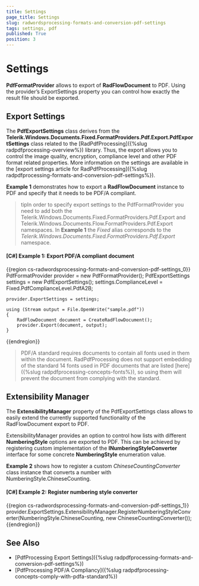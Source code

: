 ```yaml
---
title: Settings
page_title: Settings
slug: radwordsprocessing-formats-and-conversion-pdf-settings
tags: settings, pdf
published: True
position: 3
---
```


# Settings



__PdfFormatProvider__ allows to export of __RadFlowDocument__ to PDF. Using the provider’s ExportSettings property you can control how exactly the result file should be exported.
      

## Export Settings

The __PdfExportSettings__ class derives from the __Telerik.Windows.Documents.Fixed.FormatProviders.Pdf.Export.PdfExportSettings__ class related to the [RadPdfProcessing]({%slug radpdfprocessing-overview%}) library. Thus, the export allows you to control the  image quality, encryption, compliance level and other PDF format related properties. More information on the settings are available in the [export settings article for RadPdfProcessing]({%slug radpdfprocessing-formats-and-conversion-pdf-settings%}).

__Example 1__ demonstrates how to export a __RadFlowDocument__ instance to PDF and specify that it needs to be PDF/A compliant.


>tipIn order to specify export settings to the PdfFormatProvider you need to add both the Telerik.Windows.Documents.Fixed.FormatProviders.Pdf.Export and Telerik.Windows.Documents.Flow.FormatProviders.Pdf.Export namespaces. In __Example 1__ the *Fixed* alias corresponds to the *Telerik.Windows.Documents.Fixed.FormatProviders.Pdf.Export* namespace.


#### __[C#] Example 1: Export PDF/A compliant document__

{{region cs-radwordsprocessing-formats-and-conversion-pdf-settings_0}}
	PdfFormatProvider provider = new PdfFormatProvider();
	PdfExportSettings settings = new PdfExportSettings();
	settings.ComplianceLevel = Fixed.PdfComplianceLevel.PdfA2B;
	
	provider.ExportSettings = settings;
	
	using (Stream output = File.OpenWrite("sample.pdf"))
	{
	    RadFlowDocument document = CreateRadFlowDocument();
	    provider.Export(document, output);
	}
{{endregion}}


>PDF/A standard requires documents to contain all fonts used in them within the document. RadPdfProcessing does not support embedding of the standard 14 fonts used in PDF documents that are listed [here]({%slug radpdfprocessing-concepts-fonts%}), so using them will prevent the document from complying with the standard.


## Extensibility Manager


The __ExtensibilityManager__ property of the PdfExportSettings class allows to easily extend the currently supported functionality of the RadFlowDocument export to PDF. 


ExtensibilityManager provides an option to control how lists with different __NumberingStyle__ options are exported to PDF. This can be achieved by registering custom implementation of the __INumberingStyleConverter__ interface for some concrete __NumberingStyle__ enumeration value. 

__Example 2__ shows how to register a custom *ChineseCountingConverter* class instance that converts a number with NumberingStyle.ChineseCounting.


#### __[C#] Example 2: Register numbering style converter__

{{region cs-radwordsprocessing-formats-and-conversion-pdf-settings_1}}
	provider.ExportSettings.ExtensibilityManager.RegisterNumberingStyleConverter(NumberingStyle.ChineseCounting, new ChineseCountingConverter());
{{endregion}}



## See Also

* [PdfProcessing Export Settings]({%slug radpdfprocessing-formats-and-conversion-pdf-settings%})
* [PdfProcessing PDF/A Compliancy]({%slug radpdfprocessing-concepts-comply-with-pdfa-standard%})



